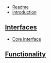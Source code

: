
- [Readme](README.md)
- [Introduction](docs/introduction.md)

## [Interfaces](docs/interfaces/overview.md)
  - [Core interface](docs/interfaces/core.md)

## [Functionality](docs/functionality.md)
